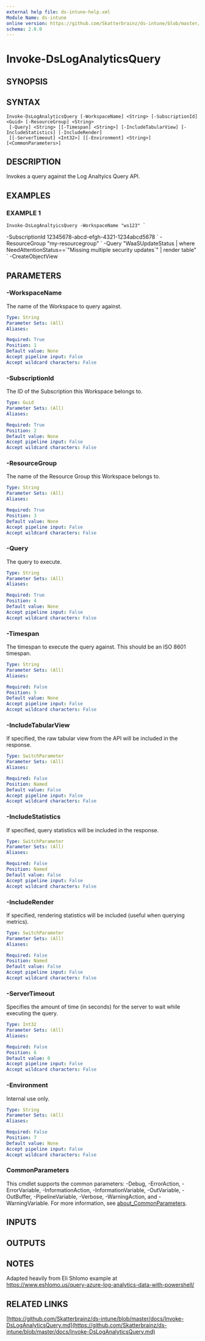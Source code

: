 ```yaml
---
external help file: ds-intune-help.xml
Module Name: ds-intune
online version: https://github.com/Skatterbrainz/ds-intune/blob/master/docs/Invoke-DsLogAnalyticsQuery.md
schema: 2.0.0
---
```


# Invoke-DsLogAnalyticsQuery

## SYNOPSIS

## SYNTAX

```
Invoke-DsLogAnalyticsQuery [-WorkspaceName] <String> [-SubscriptionId] <Guid> [-ResourceGroup] <String>
 [-Query] <String> [[-Timespan] <String>] [-IncludeTabularView] [-IncludeStatistics] [-IncludeRender]
 [[-ServerTimeout] <Int32>] [[-Environment] <String>] [<CommonParameters>]
```

## DESCRIPTION
Invokes a query against the Log Analtyics Query API.

## EXAMPLES

### EXAMPLE 1
```
Invoke-DsLogAnaltyicsQuery -WorkspaceName "ws123" `
```

-SubscriptionId 12345678-abcd-efgh-4321-1234abcd5678 \`
	-ResourceGroup "my-resourcegroup" \`
	-Query "WaaSUpdateStatus | where NeedAttentionStatus==\`"Missing multiple security updates\`" | render table" \`
	-CreateObjectView

## PARAMETERS

### -WorkspaceName
The name of the Workspace to query against.

```yaml
Type: String
Parameter Sets: (All)
Aliases:

Required: True
Position: 1
Default value: None
Accept pipeline input: False
Accept wildcard characters: False
```

### -SubscriptionId
The ID of the Subscription this Workspace belongs to.

```yaml
Type: Guid
Parameter Sets: (All)
Aliases:

Required: True
Position: 2
Default value: None
Accept pipeline input: False
Accept wildcard characters: False
```

### -ResourceGroup
The name of the Resource Group this Workspace belongs to.

```yaml
Type: String
Parameter Sets: (All)
Aliases:

Required: True
Position: 3
Default value: None
Accept pipeline input: False
Accept wildcard characters: False
```

### -Query
The query to execute.

```yaml
Type: String
Parameter Sets: (All)
Aliases:

Required: True
Position: 4
Default value: None
Accept pipeline input: False
Accept wildcard characters: False
```

### -Timespan
The timespan to execute the query against.
This should be an ISO 8601 timespan.

```yaml
Type: String
Parameter Sets: (All)
Aliases:

Required: False
Position: 5
Default value: None
Accept pipeline input: False
Accept wildcard characters: False
```

### -IncludeTabularView
If specified, the raw tabular view from the API will be included in the response.

```yaml
Type: SwitchParameter
Parameter Sets: (All)
Aliases:

Required: False
Position: Named
Default value: False
Accept pipeline input: False
Accept wildcard characters: False
```

### -IncludeStatistics
If specified, query statistics will be included in the response.

```yaml
Type: SwitchParameter
Parameter Sets: (All)
Aliases:

Required: False
Position: Named
Default value: False
Accept pipeline input: False
Accept wildcard characters: False
```

### -IncludeRender
If specified, rendering statistics will be included (useful when querying metrics).

```yaml
Type: SwitchParameter
Parameter Sets: (All)
Aliases:

Required: False
Position: Named
Default value: False
Accept pipeline input: False
Accept wildcard characters: False
```

### -ServerTimeout
Specifies the amount of time (in seconds) for the server to wait while executing the query.

```yaml
Type: Int32
Parameter Sets: (All)
Aliases:

Required: False
Position: 6
Default value: 0
Accept pipeline input: False
Accept wildcard characters: False
```

### -Environment
Internal use only.

```yaml
Type: String
Parameter Sets: (All)
Aliases:

Required: False
Position: 7
Default value: None
Accept pipeline input: False
Accept wildcard characters: False
```

### CommonParameters
This cmdlet supports the common parameters: -Debug, -ErrorAction, -ErrorVariable, -InformationAction, -InformationVariable, -OutVariable, -OutBuffer, -PipelineVariable, -Verbose, -WarningAction, and -WarningVariable. For more information, see [about_CommonParameters](http://go.microsoft.com/fwlink/?LinkID=113216).

## INPUTS

## OUTPUTS

## NOTES
Adapted heavily from Eli Shlomo example at https://www.eshlomo.us/query-azure-log-analytics-data-with-powershell/

## RELATED LINKS

[https://github.com/Skatterbrainz/ds-intune/blob/master/docs/Invoke-DsLogAnalyticsQuery.md](https://github.com/Skatterbrainz/ds-intune/blob/master/docs/Invoke-DsLogAnalyticsQuery.md)


